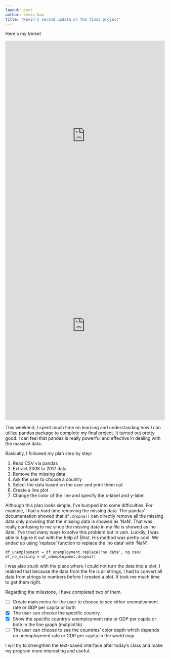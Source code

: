 ```yaml
---
layout: post
author: kevin-kao
title: "Kevin's second update on the final project"
---
```


Here's my trinket
<iframe src="https://trinket.io/embed/python3/a4666597d4" width="100%" height="600" frameborder="0" marginwidth="0" marginheight="0" allowfullscreen></iframe>


<iframe src="https://trinket.io/embed/python3/21ab045522" width="100%" height="600" frameborder="0" marginwidth="0" marginheight="0" allowfullscreen></iframe>



This weekend, I spent much time on learning and understanding how I can utilize pandas package to complete my final project. 
It turned out pretty good. I can feel that pandas is really powerful and effective in dealing with the massive data. 

Basically, I followed my plan step by step:

1.	Read CSV via pandas
2.	Extract 2008 to 2017 data 
3.	Remove the missing data
4.	Ask the user to choose a country
5.	Select the data based on the user and print them out
6.	Create a line plot
7.	Change the color of the line and specify the x-label and y-label 

Although this plan looks simple, I’ve bumped into some difficulties. For example, I had a hard time removing the missing data. 
The pandas’ documentation showed that `df.dropna()` can directly remove all the missing data only providing that 
the missing data is showed as ‘NaN’. That was really confusing to me since the missing data in my file is showed as ‘no data’. 
I’ve tried many ways to solve this problem but in vain. Luckily, I was able to figure it out with the help of Elliot. 
His method was pretty cool. We ended up using ‘replace’ function to replace the ‘no data’ with ‘NaN’.

```
df_unemployment = df_unemployment.replace('no data', np.nan)
df_no_missing = df_unemployment.dropna()
```

I was also stuck with the place where I could not turn the data into a plot. I realized that because the data from the file is 
all strings, I had to convert all data from strings to numbers before I created a plot. It took me much time to get them right.

Regarding the milestone, I have completed two of them.

-	[ ]  Create main menu for the user to choose to see either unemployment rate or GDP per capita or both
-	[x]  The user can choose the specific country
-	[x]  Show the specific country’s unemployment rate or GDP per capita or both in the line graph (matplotlib)
-	[ ]  The user can choose to see the countries’ color depth which depends on unemployment rate or GDP per capita in the world map. 

I will try to strengthen the text-based interface after today’s class and make my program more interesting and useful. 
